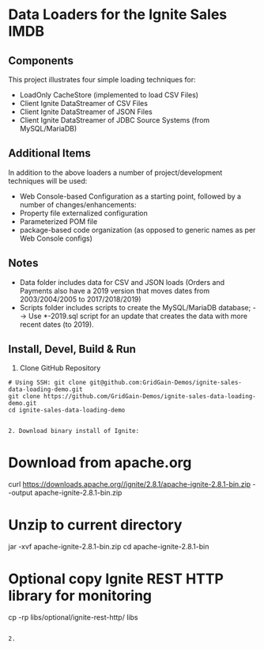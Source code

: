 # Data Loaders for the Ignite Sales IMDB

## Components
This project illustrates four simple loading techniques for:
- LoadOnly CacheStore (implemented to load CSV Files)
- Client Ignite DataStreamer of CSV Files
- Client Ignite DataStreamer of JSON Files
- Client Ignite DataStreamer of JDBC Source Systems (from MySQL/MariaDB)

## Additional Items
In addition to the above loaders a number of project/development techniques will be used:
- Web Console-based Configuration as a starting point, followed by a number of changes/enhancements:
- Property file externalized configuration
- Parameterized POM file
- package-based code organization (as opposed to generic names as per Web Console configs)

## Notes
- Data folder includes data for CSV and JSON loads (Orders and Payments also have a 2019 version that moves dates from 2003/2004/2005 to 2017/2018/2019)
- Scripts folder includes scripts to create the MySQL/MariaDB database;
   --> Use *-2019.sql script for an update that creates the data with more recent dates (to 2019).

## Install, Devel, Build & Run

1. Clone GitHub Repository
```
# Using SSH: git clone git@github.com:GridGain-Demos/ignite-sales-data-loading-demo.git
git clone https://github.com/GridGain-Demos/ignite-sales-data-loading-demo.git
cd ignite-sales-data-loading-demo


2. Download binary install of Ignite:
```
# Download from apache.org
curl https://downloads.apache.org//ignite/2.8.1/apache-ignite-2.8.1-bin.zip --output apache-ignite-2.8.1-bin.zip
# Unzip to current directory
jar -xvf apache-ignite-2.8.1-bin.zip
cd apache-ignite-2.8.1-bin
# Optional copy Ignite REST HTTP library for monitoring
cp -rp libs/optional/ignite-rest-http/ libs

```

2. 